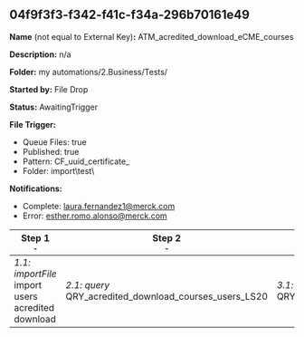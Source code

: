 ## 04f9f3f3-f342-f41c-f34a-296b70161e49

**Name** (not equal to External Key)**:** ATM_acredited_download_eCME_courses

**Description:** n/a

**Folder:** my automations/2.Business/Tests/

**Started by:** File Drop

**Status:** AwaitingTrigger

**File Trigger:**

* Queue Files: true
* Published: true
* Pattern: CF_uuid_certificate_
* Folder:  import\test\

**Notifications:**

* Complete: laura.fernandez1@merck.com
* Error: esther.romo.alonso@merck.com

| Step 1<br>_<small>-</small>_ | Step 2<br>_<small>-</small>_ | Step 3<br>_<small>-</small>_ | Step 4<br>_<small>-</small>_ | Step 5<br>_<small>-</small>_ |
| --- | --- | --- | --- | --- |
| _1.1: importFile_<br>import users acredited download | _2.1: query_<br>QRY_acredited_download_courses_users_LS20 | _3.1: query_<br>QRY_acredited_download_courses_senday | _4.1: wait_<br>10 Minutes | _5.1: emailSend_<br>Acredited_Download_eCME_acredited_courses |
